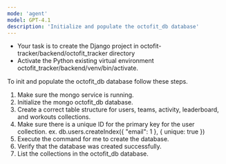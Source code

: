 ```yaml
---
mode: 'agent'
model: GPT-4.1
description: 'Initialize and populate the octofit_db database'
---
```


- Your task is to create the Django project in octofit-tracker/backend/octofit_tracker directory
- Activate the Python existing virtual environment octofit_tracker/backend/venv/bin/activate.


To init and populate the octofit_db database follow these steps.
1. Make sure the mongo service is running.
2. Initialize the mongo octofit_db database.
3. Create a correct table structure for users, teams, activity, leaderboard, and workouts collections.
4. Make sure there is a unique ID for the primary key for the user collection.
  ex. db.users.createIndex({ "email": 1 }, { unique: true })
4. Execute the command for me to create the database.
5. Verify that the database was created successfully.
6. List the collections in the octofit_db database.
